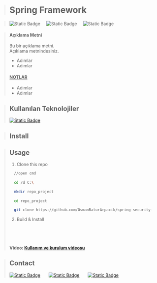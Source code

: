 ># Spring Framework

>![Static Badge](https://img.shields.io/badge/java-17.0.6-red?style=flat-square)
&nbsp; &nbsp; ![Static Badge](https://img.shields.io/badge/spring-3.3.2-red?style=flat-square&logo=spring&labelColor=white&color=green)
&nbsp; &nbsp; ![Static Badge](https://img.shields.io/badge/maven-4.0.0-red?style=flat-square&logo=apachemaven&logoColor=blue&labelColor=%23fffdd0&color=blue)


>#### Açıklama Metni
>Bu bir açıklama metni.
<br>Açıklama metnindesiniz.
>- Adımlar
>- Adımlar
>#### <ins>NOTLAR<ins/>
>- Adımlar
>- Adımlar

>## Kullanılan Teknolojiler
>[![Static Badge](https://img.shields.io/badge/Java%20Spring---?style=for-the-badge&logo=spring&labelColor=white)](https://spring.io/)
&nbsp; &nbsp; &nbsp;

>## Install
>
>[]()

>## Usage
>1. Clone this repo
>  ```sh
>    //open cmd
>    
>    cd /d C:\
>    
>    mkdir repo_project
>    
>    cd repo_project
>    
>    git clone https://github.com/OsmanBaturArpacik/spring-security-restfulapi.git
>  ```
>
>
>2. Build & Install
>  ```sh
> 
> 
> 
> 
> 
>  ```
>
> #### Video: [Kullanım ve kurulum videosu]()

>## Contact
>[![Static Badge](https://img.shields.io/badge/Osman%20Batur%20Arpac%C4%B1k---?style=social&logo=linkedin&labelColor=white&color=lightblue)](https://www.linkedin.com/in/osman-batur-arpacik/)
>&nbsp; &nbsp; &nbsp; [![Static Badge](https://img.shields.io/badge/OsmanBaturArpacik---?style=social&logo=github&labelColor=white&color=lightblue)](https://github.com/OsmanBaturArpacik)
>&nbsp; &nbsp; &nbsp; [![Static Badge](https://img.shields.io/badge/osmanbatur%40outlook.com---?style=social&logo=gmail&logoColor=black&labelColor=white&color=lightblue)](mailto:osmanbatur@outlook.com)